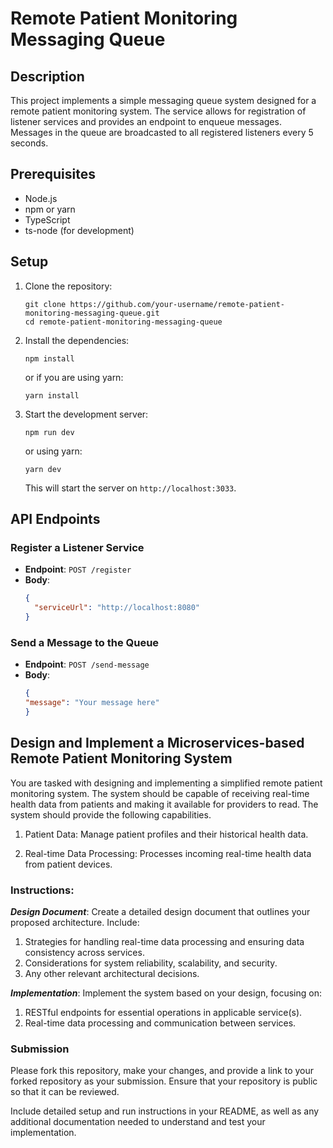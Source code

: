 # Remote Patient Monitoring Messaging Queue

## Description

This project implements a simple messaging queue system designed for a remote patient monitoring system. The service allows for registration of listener services and provides an endpoint to enqueue messages. Messages in the queue are broadcasted to all registered listeners every 5 seconds.

## Prerequisites

- Node.js
- npm or yarn
- TypeScript
- ts-node (for development)

## Setup

1. Clone the repository:

    ```
    git clone https://github.com/your-username/remote-patient-monitoring-messaging-queue.git
    cd remote-patient-monitoring-messaging-queue
    ```

2. Install the dependencies:

    ```
    npm install
    ```

   or if you are using yarn:

    ```
    yarn install
    ```

3. Start the development server:

    ```
    npm run dev
    ```

   or using yarn:

    ```
    yarn dev
    ```

   This will start the server on `http://localhost:3033`.

## API Endpoints

### Register a Listener Service

- **Endpoint**: `POST /register`
- **Body**:
  ```json
  {
    "serviceUrl": "http://localhost:8080"
  }

### Send a Message to the Queue
- **Endpoint**: `POST /send-message`
- **Body**:
  ```json
  {
  "message": "Your message here"
  }
  ```

## Design and Implement a Microservices-based Remote Patient Monitoring System

You are tasked with designing and implementing a simplified remote patient monitoring system. The system should be capable of receiving real-time health data from patients and making it available for providers to read. 
The system should provide the following capabilities.


1) Patient Data: Manage patient profiles and their historical health data. 

2) Real-time Data Processing: Processes incoming real-time health data from patient devices.

### Instructions:

***Design Document***: Create a detailed design document that outlines your proposed architecture. Include:

1) Strategies for handling real-time data processing and ensuring data consistency across services.
2) Considerations for system reliability, scalability, and security.
3) Any other relevant architectural decisions.

***Implementation***: Implement the system based on your design, focusing on:

1) RESTful endpoints for essential operations in applicable service(s).
2) Real-time data processing and communication between services.

### Submission
Please fork this repository, make your changes, and provide a link to your forked repository as your submission. Ensure that your repository is public so that it can be reviewed.

Include detailed setup and run instructions in your README, as well as any additional documentation needed to understand and test your implementation.


